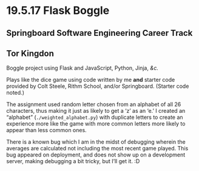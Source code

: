 # 19.5.17 Flask Boggle

## Springboard Software Engineering Career Track
## Tor Kingdon

Boggle project using Flask and JavaScript, Python, Jinja, *&c.*

Plays like the dice game using code written by me **and** starter code provided by Colt Steele, Rithm School, and/or Springboard. (Starter code noted.)

The assignment used random letter chosen from an alphabet of all 26 characters, thus making it just as likely to get a ‘z’ as an ‘e.’ I created an “alphabet” (`./weighted_alphabet.py`) with duplicate letters to create an experience more like the game with more common letters more likely to appear than less common ones. 

There is a known bug which I am in the midst of debugging wherein the averages are calculated not including the most recent game played. This bug appeared on deployment, and does not show up on a development server, making debugging a bit tricky, but I’ll get it. :D
